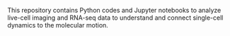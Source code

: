 This repository contains Python codes and Jupyter notebooks to analyze live-cell imaging and RNA-seq data to understand and connect single-cell dynamics to the molecular motion.
